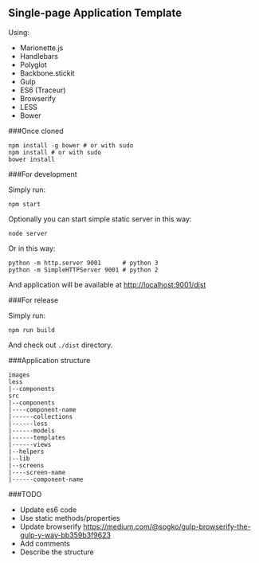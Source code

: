 Single-page Application Template
--------------------------------

Using:

 - Marionette.js
 - Handlebars
 - Polyglot
 - Backbone.stickit
 - Gulp
 - ES6 (Traceur)
 - Browserify
 - LESS
 - Bower


###Once cloned

    npm install -g bower # or with sudo
    npm install # or with sudo
    bower install


###For development

Simply run:

    npm start

Optionally you can start simple static server in this way:

    node server

Or in this way:

    python -m http.server 9001      # python 3
    python -m SimpleHTTPServer 9001 # python 2

And application will be available at [http://localhost:9001/dist](http://localhost:9001/dist)


###For release

Simply run:

    npm run build

And check out `./dist` directory.


###Application structure

    images
    less
    |--components
    src
    |--components
    |----component-name
    |------collections
    |------less
    |------models
    |------templates
    |------views
    |--helpers
    |--lib
    |--screens
    |----screen-name
    |------component-name


###TODO

 - Update es6 code
 - Use static methods/properties
 - Update browserify https://medium.com/@sogko/gulp-browserify-the-gulp-y-way-bb359b3f9623
 - Add comments
 - Describe the structure

